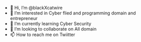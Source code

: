 - 👋 Hi, I’m @blackXcatwire
- 👀 I’m interested in Cyber flied and programming domain and entrepreneur
- 🌱 I’m currently learning Cyber Security
- 💞️ I’m looking to collaborate on All domain
- 📫 How to reach me on Twiitter

<!---
blackXcatwire/blackXcatwire is a ✨ special ✨ repository because its `README.md` (this file) appears on your GitHub profile.
You can click the Preview link to take a look at your changes.
--->
